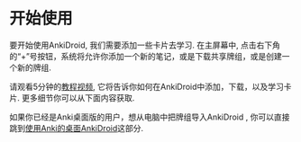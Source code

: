 # 开始使用
要开始使用AnkiDroid, 我们需要添加一些卡片去学习. 在主屏幕中, 点击右下角的“+”号按钮，系统将允许你添加一个新的笔记，或是下载共享牌组，或是创建一个新的牌组.

请观看5分钟的[教程视频](https://www.youtube.com/watch?v=F2K1gOSdIZA), 它将告诉你如何在AnkiDroid中添加，下载，以及学习卡片. 更多细节你可以从下面内容获取.

如果你已经是Anki桌面版的用户，想从电脑中把牌组导入AnkiDroid , 
你可以直接跳到[使用Anki的桌面AnkiDroid](Anki桌面版.md)这部分.
